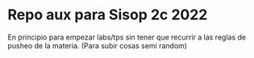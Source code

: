 # Repo aux para Sisop 2c 2022

En principio para empezar labs/tps sin tener que recurrir a las reglas de pusheo de la materia.
(Para subir cosas semi random)